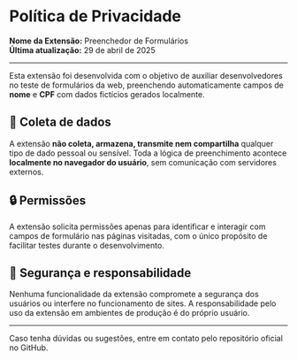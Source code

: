 # Política de Privacidade

**Nome da Extensão:** Preenchedor de Formulários  
**Última atualização:** 29 de abril de 2025

---

Esta extensão foi desenvolvida com o objetivo de auxiliar desenvolvedores no teste de formulários da web, preenchendo automaticamente campos de **nome** e **CPF** com dados fictícios gerados localmente.

## 📌 Coleta de dados

A extensão **não coleta, armazena, transmite nem compartilha** qualquer tipo de dado pessoal ou sensível. Toda a lógica de preenchimento acontece **localmente no navegador do usuário**, sem comunicação com servidores externos.

## 🔒 Permissões

A extensão solicita permissões apenas para identificar e interagir com campos de formulário nas páginas visitadas, com o único propósito de facilitar testes durante o desenvolvimento.

## 🔐 Segurança e responsabilidade

Nenhuma funcionalidade da extensão compromete a segurança dos usuários ou interfere no funcionamento de sites. A responsabilidade pelo uso da extensão em ambientes de produção é do próprio usuário.

---

Caso tenha dúvidas ou sugestões, entre em contato pelo repositório oficial no GitHub.

